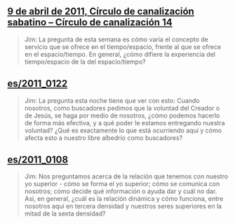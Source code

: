 ## [9 de abril de 2011, Círculo de canalización sabatino – Círculo de canalización 14](es/2011/2011_0409)


> Jim: La pregunta de esta semana es cómo varía el concepto de servicio que se ofrece en el tiempo/espacio, frente al que se ofrece en el espacio/tiempo. En general, ¿cómo difiere la experiencia del tiempo/espacio de la del espacio/tiempo?

[<i class="fas fa-file-pdf"></i>](http://llresearch.org/transcripts/issues/2011_spanish/2011_0409.pdf) [<i class="fas fa-external-link-alt"></i>](http://llresearch.org/transcripts/issues/2011_spanish/2011_0409.aspx)
 

## [es/2011_0122](es/2011/2011_0122)


> Jim: La pregunta esta noche tiene que ver con esto: Cuando nosotros, como buscadores pedimos que la voluntad del Creador o de Jesús, se haga por medio de nosotros, ¿cómo podemos hacerlo de forma más efectiva, y a qué poder le estamos entregando nuestra voluntad? ¿Qué es exactamente lo que está ocurriendo aquí y cómo afecta esto a nuestro libre albedrío como buscadores?

[<i class="fas fa-file-pdf"></i>](http://llresearch.org/transcripts/issues/2011_spanish/2011_0122.aspx) [<i class="fas fa-external-link-alt"></i>](http://llresearch.org/transcripts/issues/2011_spanish/2011_0122.aspx)
 

## [es/2011_0108](es/2011/2011_0108)


> Jim: Nos preguntamos acerca de la relación que tenemos con nuestro yo superior - cómo se forma el yo superior; cómo se comunica con nosotros; cómo decide qué información o ayuda dar y cuál no dar. Así, en general, ¿cuál es la relación dinámica y cómo funciona, entre nosotros aquí en tercera densidad y nuestros seres superiores en la mitad de la sexta densidad?

[<i class="fas fa-file-pdf"></i>](http://llresearch.org/transcripts/issues/2011_spanish/2011_0108.aspx) [<i class="fas fa-external-link-alt"></i>](http://llresearch.org/transcripts/issues/2011_spanish/2011_0108.aspx)
 